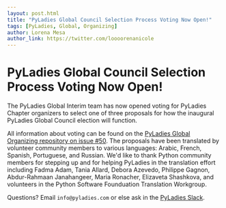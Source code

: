 ```yaml
---
layout: post.html
title: "PyLadies Global Council Selection Process Voting Now Open!"
tags: [PyLadies, Global, Organizing]
author: Lorena Mesa
author_link: https://twitter.com/loooorenanicole
---
```



PyLadies Global Council Selection Process Voting Now Open!
====================================================================================

The PyLadies Global Interim team has now opened voting for PyLadies Chapter organizers to select one of three proposals for how the inaugural PyLadies Global Council election will function. 

All information about voting can be found on the [PyLadies Global Organizing repository on issue #50](https://github.com/pyladies/global-organizing/issues/50).
The proposals have been translated by volunteer community members to various languages: Arabic, French, Spanish, Portuguese, and Russian. We'd like to thank Python community members for stepping up and for helping PyLadies in the translation effort including Fadma Adam, Tania Allard, Debora Azevedo, Philippe Gagnon, Abdur-Rahmaan Janahangeer, Maria Ronacher, Elizaveta Shashkova, and volunteers in the Python Software Founduation Translation Workgroup.

Questions? Email `info@pyladies.com` or else ask in the [PyLadies Slack](https://slackin.pyladies.com/). 
